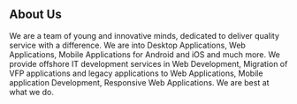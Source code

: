 ## About Us

We are a team of young and innovative minds, dedicated to deliver quality 
service with a difference. We are into Desktop Applications, Web Applications, 
Mobile Applications for Android and iOS and much more. We provide offshore IT 
development services in Web Development, Migration of VFP applications and 
legacy applications to Web Applications, Mobile application Development, 
Responsive Web Applications. We are best at what we do.


